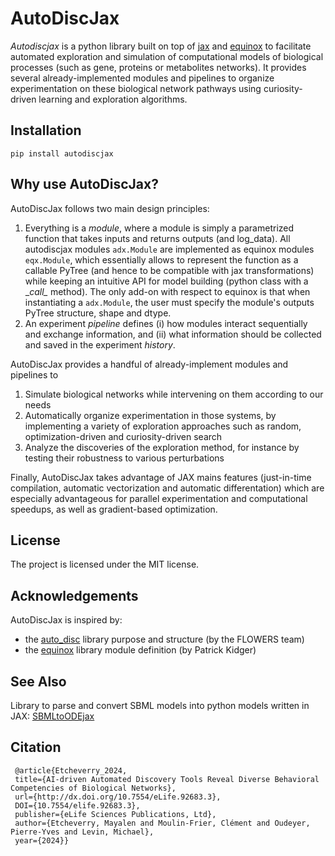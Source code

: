 # AutoDiscJax

*Autodiscjax* is a python library built on top of [jax](https://jax.readthedocs.io/en/latest/index.html) and [equinox](https://github.com/patrick-kidger/equinox) 
to facilitate automated exploration and simulation of computational models of 
biological processes (such as gene, proteins or metabolites networks).
It provides several already-implemented modules and pipelines to organize experimentation on these biological network pathways using
curiosity-driven learning and exploration algorithms.

## Installation
```
pip install autodiscjax
```

## Why use AutoDiscJax?
AutoDiscJax follows two main design principles:
1) Everything is a *module*, where a module is simply a parametrized function that takes inputs and returns outputs (and log_data). All autodiscjax modules `adx.Module` are implemented as equinox modules `eqx.Module`, which essentially allows to represent the function as a callable PyTree (and hence to be compatible with jax transformations) while keeping an intuitive API for model building (python class with a \__call\__ method). The only add-on with respect to equinox is that when instantiating a `adx.Module`, the user must specify the module's outputs PyTree structure, shape and dtype.
2) An experiment *pipeline* defines (i) how modules interact sequentially and exchange information, and (ii) what information should be collected and saved in the experiment *history*.


AutoDiscJax provides a handful of already-implement modules and pipelines to
1) Simulate biological networks while intervening on them according to our needs
2) Automatically organize experimentation in those systems, by implementing a variety of exploration approaches such as random, optimization-driven and curiosity-driven search
3) Analyze the discoveries of the exploration method, for instance by testing their robustness to various perturbations

Finally, AutoDiscJax takes advantage of JAX mains features (just-in-time compilation, automatic vectorization and automatic differentation) which are especially advantageous for parallel experimentation and computational speedups, as well as gradient-based optimization.

## License
The project is licensed under the MIT license.

## Acknowledgements
AutoDiscJax is inspired by:
- the [auto_disc](https://github.com/flowersteam/adtool/tree/prod/libs/auto_disc) library purpose and structure
  (by the FLOWERS team) 
- the [equinox](https://github.com/patrick-kidger/equinox) library module definition (by Patrick Kidger)

## See Also
Library to parse and convert SBML models into python models written in JAX: [SBMLtoODEjax](https://github.com/flowersteam/sbmltoodejax)


## Citation
```
 @article{Etcheverry_2024, 
 title={AI-driven Automated Discovery Tools Reveal Diverse Behavioral Competencies of Biological Networks}, 
 url={http://dx.doi.org/10.7554/eLife.92683.3}, 
 DOI={10.7554/elife.92683.3}, 
 publisher={eLife Sciences Publications, Ltd}, 
 author={Etcheverry, Mayalen and Moulin-Frier, Clément and Oudeyer, Pierre-Yves and Levin, Michael}, 
 year={2024}}
 ```
